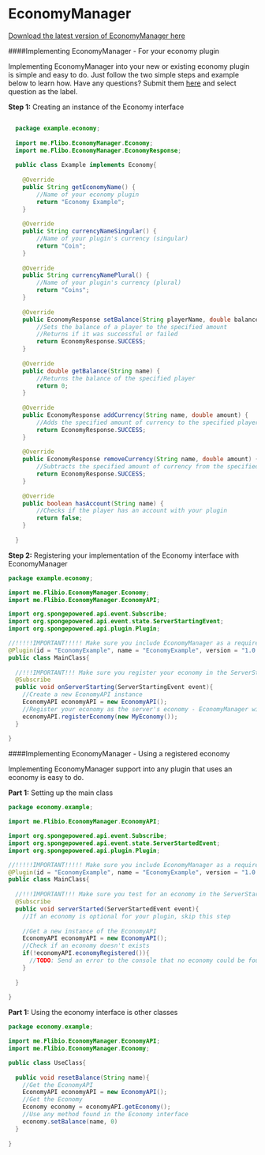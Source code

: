 # EconomyManager

[Download the latest version of EconomyManager here](https://github.com/Flibio/EconomyManager/releases)

####Implementing EconomyManager - For your economy plugin

Implementing EconomyManager into your new or existing economy plugin is simple and easy to do. Just follow the two simple steps and example below to learn how. Have any questions? Submit them [here](https://github.com/Flibio/EconomyManager/issues/new) and select question as the label.

**Step 1:** Creating an instance of the Economy interface

```java

  package example.economy;
  
  import me.Flibo.EconomyManager.Economy;
  import me.Flibo.EconomyManager.EconomyResponse;
  
  public class Example implements Economy{
  
  	@Override
  	public String getEconomyName() {
  		//Name of your economy plugin
  		return "Economy Example";
  	}
  
  	@Override
  	public String currencyNameSingular() {
  		//Name of your plugin's currency (singular)
  		return "Coin";
  	}
  
  	@Override
  	public String currencyNamePlural() {
  		//Name of your plugin's currency (plural)
  		return "Coins";
  	}
  
  	@Override
  	public EconomyResponse setBalance(String playerName, double balance) {
  		//Sets the balance of a player to the specified amount
  		//Returns if it was successful or failed
  		return EconomyResponse.SUCCESS;
  	}
  
  	@Override
  	public double getBalance(String name) {
  		//Returns the balance of the specified player
  		return 0;
  	}
  
  	@Override
  	public EconomyResponse addCurrency(String name, double amount) {
  		//Adds the specified amount of currency to the specified player's balance
  		return EconomyResponse.SUCCESS;
  	}
  
  	@Override
  	public EconomyResponse removeCurrency(String name, double amount) {
  		//Subtracts the specified amount of currency from the specified player's balance
  		return EconomyResponse.SUCCESS;
  	}
  
  	@Override
  	public boolean hasAccount(String name) {
  		//Checks if the player has an account with your plugin
  		return false;
  	}
  
  }

```

**Step 2:** Registering your implementation of the Economy interface with EconomyManager

```java
package example.economy;

import me.Flibio.EconomyManager.Economy;
import me.Flibio.EconomyManager.EconomyAPI;

import org.spongepowered.api.event.Subscribe;
import org.spongepowered.api.event.state.ServerStartingEvent;
import org.spongepowered.api.plugin.Plugin;

//!!!!!IMPORTANT!!!!! Make sure you include EconomyManager as a required after dependency in your plugin annotation
@Plugin(id = "EconomyExample", name = "EconomyExample", version = "1.0.0", dependencies = "required-after:EconomyManager;")
public class MainClass{
  
  //!!!IMPORTANT!!! Make sure you register your economy in the ServerStartingEvent, not the ServerStartedEvent
  @Subscribe
  public void onServerStarting(ServerStartingEvent event){
    //Create a new EconomyAPI instance
    EconomyAPI economyAPI = new EconomyAPI();
    //Register your economy as the server's economy - EconomyManager will handle all logging and errors
    economyAPI.registerEconomy(new MyEconomy());
  }
  
}

```


####Implementing EconomyManager - Using a registered economy

Implementing EconomyManager support into any plugin that uses an economy is easy to do.

**Part 1:** Setting up the main class

```java
package economy.example;

import me.Flibio.EconomyManager.EconomyAPI;

import org.spongepowered.api.event.Subscribe;
import org.spongepowered.api.event.state.ServerStartedEvent;
import org.spongepowered.api.plugin.Plugin;

//!!!!!IMPORTANT!!!!! Make sure you include EconomyManager as a required after dependency in your plugin annotation
@Plugin(id = "EconomyExample", name = "EconomyExample", version = "1.0.0", dependencies = "required-after:EconomyManager;")
public class MainClass{
  
  //!!!IMPORTANT!!! Make sure you test for an economy in the ServerStartedEvent, not the ServerStartingEvent
  @Subscribe
  public void serverStarted(ServerStartedEvent event){
    //If an economy is optional for your plugin, skip this step
    
    //Get a new instance of the EconomyAPI
    EconomyAPI economyAPI = new EconomyAPI();
    //Check if an economy doesn't exists
    if(!economyAPI.economyRegistered()){
      //TODO: Send an error to the console that no economy could be found and one is required
    }
    
  }
  
}

```

**Part 1:** Using the economy interface is other classes

```java
package economy.example;

import me.Flibio.EconomyManager.EconomyAPI;
import me.Flibio.EconomyManager.Economy;

public class UseClass{
  
  public void resetBalance(String name){
    //Get the EconomyAPI
    EconomyAPI economyAPI = new EconomyAPI();
    //Get the Economy
    Economy economy = economyAPI.getEconomy();
    //Use any method found in the Economy interface
    economy.setBalance(name, 0)
  }
  
}

```
